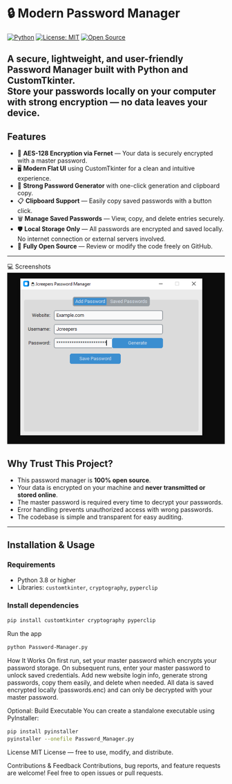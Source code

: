 # 🔒 Modern Password Manager

[![Python](https://img.shields.io/badge/python-3.8%2B-blue.svg)](https://www.python.org/)
[![License: MIT](https://img.shields.io/badge/License-MIT-green.svg)](https://opensource.org/licenses/MIT)
[![Open Source](https://badgen.net/badge/Open%20Source/Yes/blue)](https://github.com/Jcreeper23/Password-Manager)

A **secure, lightweight, and user-friendly Password Manager** built with Python and CustomTkinter.  
Store your passwords **locally on your computer** with **strong encryption** — no data leaves your device.
---
## Features

- 🔐 **AES-128 Encryption via Fernet** — Your data is securely encrypted with a master password.  
- 🖥️ **Modern Flat UI** using CustomTkinter for a clean and intuitive experience.  
- 🎲 **Strong Password Generator** with one-click generation and clipboard copy.  
- 📋 **Clipboard Support** — Easily copy saved passwords with a button click.  
- 🗑️ **Manage Saved Passwords** — View, copy, and delete entries securely.  
- 🛡️ **Local Storage Only** — All passwords are encrypted and saved locally. No internet connection or external servers involved.  
- 📂 **Fully Open Source** — Review or modify the code freely on GitHub.  
---

💻 Screenshots
![Password Manager](Manager.png)

## Why Trust This Project?

- This password manager is **100% open source**.  
- Your data is encrypted on your machine and **never transmitted or stored online**.  
- The master password is required every time to decrypt your passwords.  
- Error handling prevents unauthorized access with wrong passwords.  
- The codebase is simple and transparent for easy auditing.
---
## Installation & Usage

### Requirements

- Python 3.8 or higher  
- Libraries: `customtkinter`, `cryptography`, `pyperclip`

### Install dependencies

```bash
pip install customtkinter cryptography pyperclip
```
Run the app
```bash
python Password-Manager.py
```

How It Works
On first run, set your master password which encrypts your password storage.
On subsequent runs, enter your master password to unlock saved credentials.
Add new website login info, generate strong passwords, copy them easily, and delete when needed.
All data is saved encrypted locally (passwords.enc) and can only be decrypted with your master password.

Optional: Build Executable
You can create a standalone executable using PyInstaller:
```bash
pip install pyinstaller
pyinstaller --onefile Password_Manager.py
```
License
MIT License — free to use, modify, and distribute.

Contributions & Feedback
Contributions, bug reports, and feature requests are welcome!
Feel free to open issues or pull requests.
